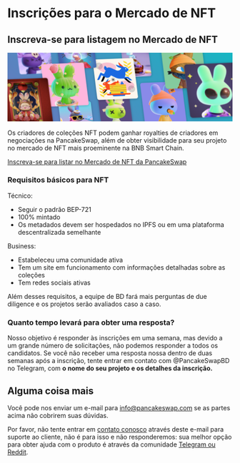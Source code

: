 # Inscrições para o Mercado de NFT

## Inscreva-se para listagem no Mercado de NFT

![](../.gitbook/assets/nft-masthead.png)

Os criadores de coleções NFT podem ganhar royalties de criadores em negociações na PancakeSwap, além de obter visibilidade para seu projeto no mercado de NFT mais proeminente na BNB Smart Chain.

[Inscreva-se para listar no Mercado de NFT da PancakeSwap](https://docs.google.com/forms/d/e/1FAIpQLSdLjOEiJT4s8No2QT2TKknuUSlVMndARFgng4MDJMsoFQjR-A/viewform)

### Requisitos básicos para NFT&#x20;

Técnico:&#x20;

* Seguir o padrão BEP-721&#x20;
* 100% mintado&#x20;
* Os metadados devem ser hospedados no IPFS ou em uma plataforma descentralizada semelhante&#x20;

Business:&#x20;

* Estabeleceu uma comunidade ativa&#x20;
* Tem um site em funcionamento com informações detalhadas sobre as coleções&#x20;
* Tem redes sociais ativas&#x20;

Além desses requisitos, a equipe de BD fará mais perguntas de due diligence e os projetos serão avaliados caso a caso.

### Quanto tempo levará para obter uma resposta?&#x20;

Nosso objetivo é responder às inscrições em uma semana, mas devido a um grande número de solicitações, não podemos responder a todos os candidatos. Se você não receber uma resposta nossa dentro de duas semanas após a inscrição, tente entrar em contato com @PancakeSwapBD no Telegram, com **o nome do seu projeto e os detalhes da inscrição.**

## Alguma coisa mais

Você pode nos enviar um e-mail para info@pancakeswap.com se as partes acima não cobrirem suas dúvidas.&#x20;

Por favor, não tente entrar em [contato conosco](https://docs.pancakeswap.finance/v/portuguese-brazilian/contact-us/customer-support) através deste e-mail para suporte ao cliente, não é para isso e não responderemos: sua melhor opção para obter ajuda com o produto é através da comunidade [Telegram ou Reddit](https://docs.pancakeswap.finance/v/portuguese-brazilian/contact-us/telegram).
